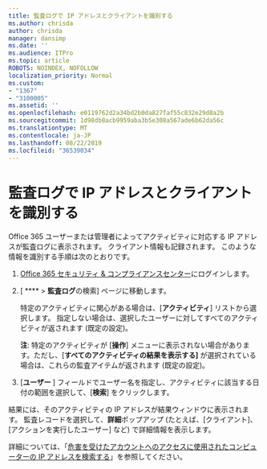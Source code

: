 ```yaml
---
title: 監査ログで IP アドレスとクライアントを識別する
ms.author: chrisda
author: chrisda
manager: dansimp
ms.date: ''
ms.audience: ITPro
ms.topic: article
ROBOTS: NOINDEX, NOFOLLOW
localization_priority: Normal
ms.custom:
- "1367"
- "3100005"
ms.assetid: ''
ms.openlocfilehash: e0119762d2a34bd2b0da827faf55c832e29d8a2b
ms.sourcegitcommit: 1d98db8acb9959aba3b5e308a567ade6b62da56c
ms.translationtype: MT
ms.contentlocale: ja-JP
ms.lasthandoff: 08/22/2019
ms.locfileid: "36539034"
---
```

# <a name="identify-ip-address-and-client-in-audit-logs"></a>監査ログで IP アドレスとクライアントを識別する

Office 365 ユーザーまたは管理者によってアクティビティに対応する IP アドレスが監査ログに表示されます。 クライアント情報も記録されます。 このような情報を識別する手順は次のとおりです。

1. [Office 365 セキュリティ & コンプライアンスセンター](https://protection.office.com/)にログインします。

2. [ **** > **監査ログ**の検索] ページに移動します。

   特定のアクティビティに関心がある場合は、[**アクティビティ**] リストから選択します。 指定しない場合は、選択したユーザーに対してすべてのアクティビティが返されます (既定の設定)。

   **注**: 特定のアクティビティが [**操作**] メニューに表示されない場合があります。ただし、[**すべてのアクティビティの結果を表示する]** が選択されている場合は、これらの監査アイテムが返されます (既定の設定)。

3. [**ユーザー** ] フィールドでユーザー名を指定し、アクティビティに該当する日付の範囲を選択して、[**検索**] をクリックします。

結果には、そのアクティビティの IP アドレスが結果ウィンドウに表示されます。 監査レコードを選択して、**詳細**ポップアップ (たとえば、[クライアント]、[アクションを実行したユーザー] など) で詳細情報を表示します。

詳細については、「[危害を受けたアカウントへのアクセスに使用されたコンピューターの IP アドレスを検索する](https://docs.microsoft.com/office365/securitycompliance/auditing-troubleshooting-scenarios#finding-the-ip-address-of-the-computer-used-to-access-a-compromised-account)」を参照してください。
